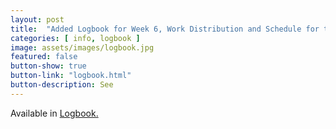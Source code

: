 ```yaml
---
layout: post
title:  "Added Logbook for Week 6, Work Distribution and Schedule for the next 2 weeks"
categories: [ info, logbook ]
image: assets/images/logbook.jpg
featured: false
button-show: true
button-link: "logbook.html"
button-description: See
---
```


Available in  <a href="{{ site.baseurl }}/logbook.html">Logbook.</a>
